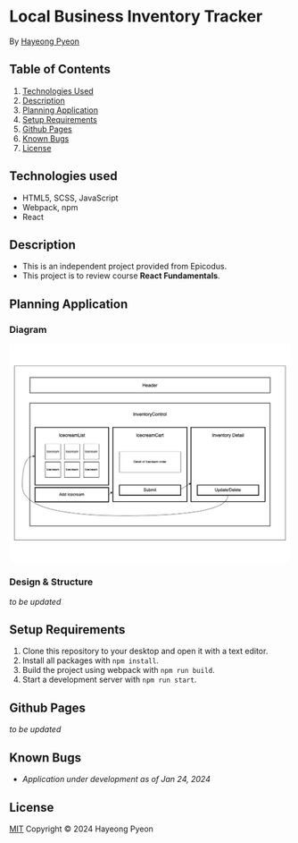 # Local Business Inventory Tracker

By [Hayeong Pyeon](https://www.hayeong.website)

## Table of Contents
1. [Technologies Used](#technologies-used)
2. [Description](#description)
3. [Planning Application](#planning-application)
4. [Setup Requirements](#setup-requirements)
5. [Github Pages](#github-pages)
6. [Known Bugs](#known-bugs)
7. [License](#license)

## Technologies used
- HTML5, SCSS, JavaScript
- Webpack, npm
- React

## Description
- This is an independent project provided from Epicodus.
- This project is to review course **React Fundamentals**.

## Planning Application 

### Diagram 
![Inventory Tracker Diagram](./src/img/InventoryTracker.jpg)

### Design & Structure 
*to be updated*

## Setup Requirements
1. Clone this repository to your desktop and open it with a text editor.
2. Install all packages with `npm install`.
3. Build the project using webpack with `npm run build`.
4. Start a development server with `npm run start`.

## Github Pages
*to be updated*

## Known Bugs
- *Application under development as of Jan 24, 2024*

## License
[MIT](/LICENSE.txt) Copyright © 2024 Hayeong Pyeon